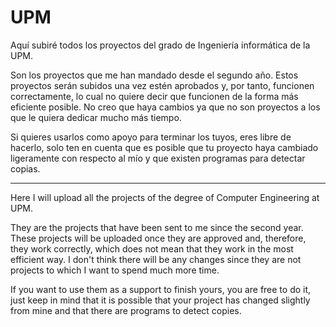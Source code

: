 # UPM


Aquí subiré todos los proyectos del grado de Ingeniería informática de la UPM.

Son los proyectos que me han mandado desde el segundo año.
Estos proyectos serán subidos una vez estén aprobados y, por tanto, funcionen correctamente, lo cual no quiere decir que funcionen de la forma más eficiente posible. No creo que haya cambios ya que no son proyectos a los que le quiera dedicar mucho más tiempo.

Si quieres usarlos como apoyo para terminar los tuyos, eres libre de hacerlo, solo ten en cuenta que es posible que tu proyecto haya cambiado ligeramente con respecto al mío y que existen programas para detectar copias.

-----------------------------------------------------------------------------------------------------------------------------------

Here I will upload all the projects of the degree of Computer Engineering at UPM.

They are the projects that have been sent to me since the second year.
These projects will be uploaded once they are approved and, therefore, they work correctly, which does not mean that they work in the most efficient way. I don't think there will be any changes since they are not projects to which I want to spend much more time.

If you want to use them as a support to finish yours, you are free to do it, just keep in mind that it is possible that your project has changed slightly from mine and that there are programs to detect copies.

